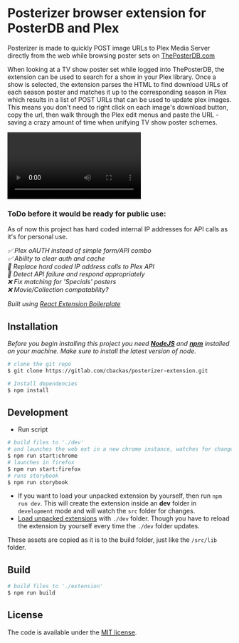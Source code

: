 # Posterizer browser extension for PosterDB and Plex

Posterizer is made to quickly POST image URLs to Plex Media Server directly from the web while browsing poster sets on [ThePosterDB.com](https://theposterdb.com/)

When looking at a TV show poster set while logged into ThePosterDB, the extension can be used to search for a show in your Plex library. Once a show is selected, the extension parses the HTML to find download URLs of each season poster and matches it up to the corresponding season in Plex which results in a list of POST URLs that can be used to update plex images. This means you don't need to right click on each image's download button, copy the url, then walk through the Plex edit menus and paste the URL - saving a crazy amount of time when unifying TV show poster schemes.

![Sample Video](/screenshots/recording.mp4)

### ToDo before it would be ready for public use:
As of now this project has hard coded internal IP addresses for API calls as it's for personal use. 
<em>
  
  :white_check_mark: Plex oAUTH instead of simple form/API combo <br/>
  :white_check_mark: Ability to clear auth and cache <br/>
  :large_orange_diamond: Replace hard coded IP address calls to Plex API<br/>
  :large_orange_diamond: Detect API failure and respond appropriately <br/>
  :x: Fix matching for 'Specials' posters <br/>
  :x: Movie/Collection compatability? <br/>

</em>

*Built using [React Extension Boilerplate](https://github.com/kryptokinght/react-extension-boilerplate)*


## Installation

*Before you begin installing this project you need [**NodeJS**](https://nodejs.org/en/) and [**npm**](https://www.npmjs.com/get-npm) installed on your machine. Make sure to install the latest version of node.*

```bash
# clone the git repo
$ git clone https://gitlab.com/cbackas/posterizer-extension.git

# Install dependencies
$ npm install
```

## Development

* Run script
```bash
# build files to './dev' 
# and launches the web ext in a new chrome instance, watches for changes and updates
$ npm run start:chrome
# launches in firefox
$ npm run start:firefox
# runs storybook
$ npm run storybook
```

* If you want to load your unpacked extension by yourself, then run `npm run dev`. This will create the extension inside an **dev** folder in `development` mode and will watch the `src` folder for changes.   
* [Load unpacked extensions](https://developer.chrome.com/extensions/getstarted#unpacked) with `./dev` folder. Though you have to reload the extension by yourself every time the `./dev` folder updates.
  
These assets are copied as it is to the build folder, just like the `/src/lib` folder.


## Build

```bash
# build files to './extension'
$ npm run build
```

## License

The code is available under the [MIT license](LICENSE).
